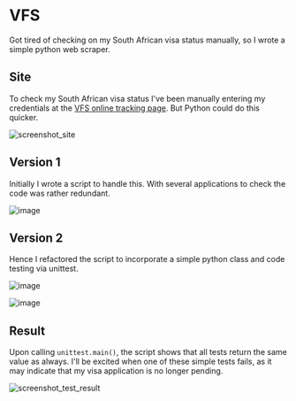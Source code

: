 # VFS
Got tired of checking on my South African visa status manually, so I wrote a simple python web scraper.

## Site

To check my South African visa status I've been manually entering my credentials at the [VFS online tracking page](https://www.vfsvisaonline.com/DHAOnlineTracking/OnlineTracking.aspx). But Python could do this quicker.

![screenshot_site](https://user-images.githubusercontent.com/12800512/234707904-d8718e34-2e92-47fe-aa54-d16d0bf2ae49.png)


## Version 1

Initially I wrote a script to handle this. With several applications to check the code was rather redundant.

![image](https://user-images.githubusercontent.com/12800512/234707821-e127fdfb-99ca-4afa-a727-f124c09ecd37.png)


## Version 2

Hence I refactored the script to incorporate a simple python class and code testing via unittest.

![image](https://user-images.githubusercontent.com/12800512/234707980-38eeee08-655c-4d0b-aed6-27dd4b5262af.png)


![image](https://user-images.githubusercontent.com/12800512/234708053-63023063-ab27-4942-aeb5-1954014ee0c9.png)


## Result

Upon calling `unittest.main()`, the script shows that all tests return the same value as always. I'll be excited when one of these simple tests fails, as it may indicate that my visa application is no longer pending. 

![screenshot_test_result](https://user-images.githubusercontent.com/12800512/234707875-fcd1a4b2-6259-475a-9013-e945f711b3da.png)
